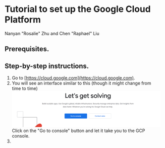 # Tutorial to set up the Google Cloud Platform
Nanyan "Rosalie" Zhu and Chen "Raphael" Liu

## Prerequisites.

## Step-by-step instructions.

1. Go to [https://cloud.google.com](https://cloud.google.com).
1. You will see an interface similar to this (though it might change from time to time)
![GCP_homepage](/Step00_set_up_GCP/Images/GCP_homepage.PNG)
Click on the "Go to console" button and let it take you to the GCP console.
1. 
